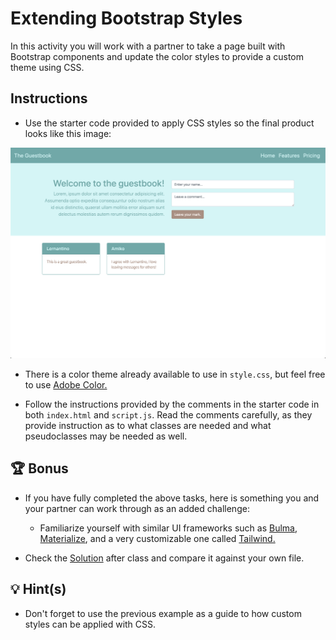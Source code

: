 # Extending Bootstrap Styles

In this activity you will work with a partner to take a page built with Bootstrap components and update the color styles to provide a custom theme using CSS.

## Instructions

* Use the starter code provided to apply CSS styles so the final product looks like this image:

![The solution shows that there are custom colors used instead of the built-in colors provided by Bootstrap.](./solved-screenshot.png)

* There is a color theme already available to use in `style.css`, but feel free to use [Adobe Color.](https://color.adobe.com/)

* Follow the instructions provided by the comments in the starter code in both `index.html` and `script.js`. Read the comments carefully, as they provide instruction as to what classes are needed and what pseudoclasses may be needed as well.

## 🏆 Bonus

* If you have fully completed the above tasks, here is something you and your partner can work through as an added challenge:

  * Familiarize yourself with similar UI frameworks such as [Bulma](https://bulma.io/), [Materialize](https://materializecss.com/), and a very customizable one called [Tailwind.](https://tailwindcss.com/)

* Check the [Solution](./Solved/index.html) after class and compare it against your own file. 

## 💡 Hint(s)

* Don't forget to use the previous example as a guide to how custom styles can be applied with CSS.
